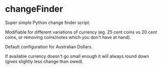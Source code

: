 # changeFinder
Super simple Python change finder script. 

Modifiable for different variations of currency (eg. 25 cent coins vs 20 cent coins, or removing coins/notes which you don't have at hand).

Default configuration for Australian Dollars.

If available currency doesn't go small enough it will always round down (gives slightly less change than owed).
